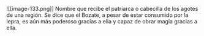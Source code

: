 ![[image-133.png]]
Nombre que recibe el patriarca o cabecilla de los agotes de una región. Se dice que el Bozate, a pesar de estar consumido por la lepra, es aún más poderoso gracias a ella y capaz de obrar magia gracias a ella. 